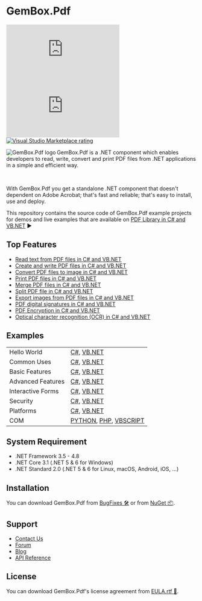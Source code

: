 # GemBox.Pdf

[![NuGet version](https://img.shields.io/nuget/v/GemBox.Pdf?style=for-the-badge)](https://www.nuget.org/packages/GemBox.Pdf/) [![NuGet downloads](https://img.shields.io/nuget/dt/GemBox.Pdf?style=for-the-badge)](https://www.nuget.org/packages/GemBox.Pdf/) [![Visual Studio Marketplace rating](https://img.shields.io/visual-studio-marketplace/stars/GemBoxSoftware.GemBoxPdf?style=for-the-badge)](https://marketplace.visualstudio.com/items?itemName=GemBoxSoftware.GemBoxPdf)

<img src="https://www.gemboxsoftware.com/images/NugetGba.png" alt="GemBox.Pdf logo" align="left" />

GemBox.Pdf is a .NET component which enables developers to read, write, convert and print PDF files from .NET applications in a simple and efficient way.

<br/>

With GemBox.Pdf you get a standalone .NET component that doesn't dependent on Adobe Acrobat; that's fast and reliable; that's easy to install, use and deploy.

This repository contains the source code of GemBox.Pdf example projects for demos and live examples that are available on [PDF Library in C# and VB.NET](https://www.gemboxsoftware.com/pdf/examples/c-sharp-vb-net-pdf-library/101) ▶

## Top Features

* [Read text from PDF files in C# and VB.NET](https://www.gemboxsoftware.com/pdf/examples/c-sharp-vb-net-read-pdf/205)
* [Create and write PDF files in C# and VB.NET](https://www.gemboxsoftware.com/pdf/examples/c-sharp-vb-net-create-write-pdf-file/209)
* [Convert PDF files to image in C# and VB.NET](https://www.gemboxsoftware.com/pdf/examples/c-sharp-convert-pdf-to-image/208)
* [Print PDF files in C# and VB.NET](https://www.gemboxsoftware.com/pdf/examples/c-sharp-vb-net-print-pdf/207)
* [Merge PDF files in C# and VB.NET](https://www.gemboxsoftware.com/pdf/examples/c-sharp-vb-net-merge-pdf/201)
* [Split PDF file in C# and VB.NET](https://www.gemboxsoftware.com/pdf/examples/c-sharp-vb-net-split-pdf/202)
* [Export images from PDF files in C# and VB.NET](https://www.gemboxsoftware.com/pdf/examples/c-sharp-vb-export-images-from-pdf/206)
* [PDF digital signatures in C# and VB.NET](https://www.gemboxsoftware.com/pdf/examples/c-sharp-vb-net-pdf-digital-signature/1102)
* [PDF Encryption in C# and VB.NET](https://www.gemboxsoftware.com/pdf/examples/c-sharp-vb-net-pdf-encryption/1101)
* [Optical character recognition (OCR) in C# and VB.NET](https://www.gemboxsoftware.com/pdf/examples/c-sharp-vb-net-ocr-pdf/408)

## Examples

| | |
| --- | --- |
| Hello World | [C#](https://github.com/GemBoxLtd/GemBox.Pdf.Examples/tree/master/C%23/Hello%20World), [VB.NET](https://github.com/GemBoxLtd/GemBox.Pdf.Examples/tree/master/VB.NET/Hello%20World) |
| Common Uses | [C#](https://github.com/GemBoxLtd/GemBox.Pdf.Examples/tree/master/C%23/Common%20Uses), [VB.NET](https://github.com/GemBoxLtd/GemBox.Pdf.Examples/tree/master/VB.NET/Common%20Uses) |
| Basic Features | [C#](https://github.com/GemBoxLtd/GemBox.Pdf.Examples/tree/master/C%23/Basic%20Features), [VB.NET](https://github.com/GemBoxLtd/GemBox.Pdf.Examples/tree/master/VB.NET/Basic%20Features) |
| Advanced Features | [C#](https://github.com/GemBoxLtd/GemBox.Pdf.Examples/tree/master/C%23/Advanced%20Features), [VB.NET](https://github.com/GemBoxLtd/GemBox.Pdf.Examples/tree/master/VB.NET/Advanced%20Features) |
| Interactive Forms | [C#](https://github.com/GemBoxLtd/GemBox.Pdf.Examples/tree/master/C%23/Interactive%20Forms), [VB.NET](https://github.com/GemBoxLtd/GemBox.Pdf.Examples/tree/master/VB.NET/Interactive%20Forms) |
| Security | [C#](https://github.com/GemBoxLtd/GemBox.Pdf.Examples/tree/master/C%23/Security), [VB.NET](https://github.com/GemBoxLtd/GemBox.Pdf.Examples/tree/master/VB.NET/Security) |
| Platforms | [C#](https://github.com/GemBoxLtd/GemBox.Pdf.Examples/tree/master/C%23/Platforms), [VB.NET](https://github.com/GemBoxLtd/GemBox.Pdf.Examples/tree/master/VB.NET/Platforms) |
| COM | [PYTHON](https://github.com/GemBoxLtd/GemBox.Pdf.Examples/blob/master/PYTHON%2C%20PHP%2C%20VBSCRIPT/COM.py), [PHP](https://github.com/GemBoxLtd/GemBox.Pdf.Examples/blob/master/PYTHON%2C%20PHP%2C%20VBSCRIPT/COM.php), [VBSCRIPT](https://github.com/GemBoxLtd/GemBox.Pdf.Examples/blob/master/PYTHON%2C%20PHP%2C%20VBSCRIPT/COM.vbs) |

## System Requirement

* .NET Framework 3.5 - 4.8
* .NET Core 3.1 (.NET 5 & 6 for Windows)
* .NET Standard 2.0 (.NET 5 & 6 for Linux, macOS, Android, iOS, …)

## Installation

You can download GemBox.Pdf from [BugFixes 🛠️](https://www.gemboxsoftware.com/pdf/downloads/bugfixes.html) or from [NuGet 📦](https://www.nuget.org/packages/GemBox.Pdf/).

## Support

* [Contact Us](https://support.gemboxsoftware.com/new-ticket?ticket%5Bdepartment%5D=1&ticket%5Bproduct%5D=6)
* [Forum](https://forum.gemboxsoftware.com/c/gembox-pdf/7)
* [Blog](https://www.gemboxsoftware.com/gembox-pdf)
* [API Reference](https://www.gemboxsoftware.com/pdf/docs/introduction.html)

## License

You can download GemBox.Pdf's license agreement from [EULA.rtf 📝](https://www.gemboxsoftware.com/EULA.rtf).
